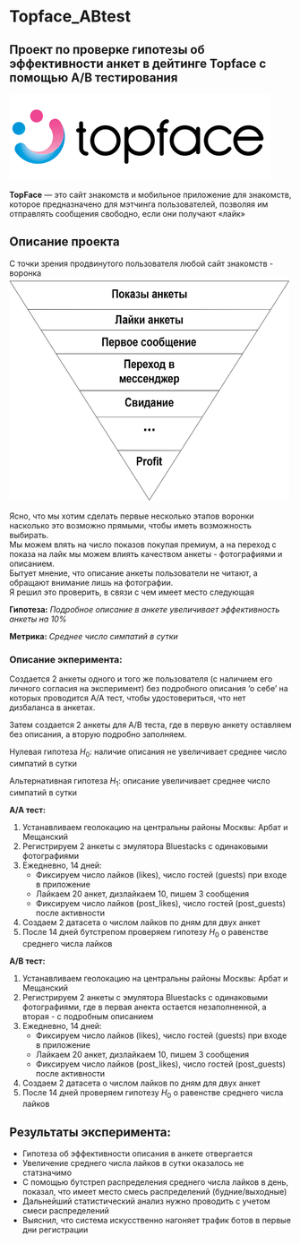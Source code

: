 # Topface_ABtest
## Проект по проверке гипотезы об эффективности анкет в дейтинге Topface с помощью A/B тестирования


<img src="topface.jpg" />

**TopFace** — это сайт знакомств и мобильное приложение для знакомств, которое предназначено для мэтчинга пользователей,
позволяя им отправлять сообщения свободно, если они получают «лайк»

## Описание проекта
С точки зрения продвинутого пользователя любой сайт знакомств - воронка
<img src="sale_funnel.jpg" width="500" height="400" />

Ясно, что мы хотим сделать первые несколько этапов воронки насколько это возможно прямыми, чтобы иметь возможность выбирать.  
Мы можем влять на число показов покупая премиум, а на переход с показа на лайк мы можем влиять качеством анкеты - фотографиями и описанием.  
Бытует мнение, что описание анкеты пользователи не читают, а обращают внимание лишь на фотографии.  
Я решил это проверить, в связи с чем имеет место следующая

**Гипотеза:** *Подробное описание в анкете увеличивает эффективность анкеты на 10%*

**Метрика:** *Cреднее число симпатий в сутки*

### Описание экперимента:

Создается 2 анкеты одного и того же пользователя (с наличием его личного согласия на эксперимент) без подробного описания ‘о себе’ на которых проводится A/A тест, чтобы удостовериться, что нет дизбаланса в анкетах.

Затем создается 2 анкеты для A/B теста, где в первую анкету оставляем без описания, а вторую подробно заполняем.

Нулевая гипотеза $H_0$: наличие описания не увеличивает среднее число симпатий в сутки

Альтернативная гипотеза $H_1$: описание увеличивает среднее число симпатий в сутки

**A/A тест:** 

1. Устанавливаем геолокацию на центральны районы Москвы: Арбат и Мещанский
2. Регистрируем 2 анкеты с эмулятора Bluestacks с одинаковыми фотографиями
3. Ежедневно, 14 дней:
    - Фиксируем число лайков (likes), число гостей (guests) при входе в приложение
    - Лайкаем 20 анкет, дизлайкаем 10, пишем 3 сообщения
    - Фиксируем число лайков (post_likes), число гостей (post_guests) после активности
4. Создаем 2 датасета о числом лайков по дням для двух анкет
5. После 14 дней бутстрепом проверяем гипотезу $H_0$ о равенстве среднего числа лайков

**A/B тест:** 

1. Устанавливаем геолокацию на центральны районы Москвы: Арбат и Мещанский
2. Регистрируем 2 анкеты с эмулятора Bluestacks с одинаковыми фотографиями, где в первая анекта остается незаполненной, 
    а вторая - с подробным описанием
3. Ежедневно, 14 дней:
    - Фиксируем число лайков (likes), число гостей (guests) при входе в приложение
    - Лайкаем 20 анкет, дизлайкаем 10, пишем 3 сообщения
    - Фиксируем число лайков (post_likes), число гостей (post_guests) после активности
4. Создаем 2 датасета о числом лайков по дням для двух анкет
5. После 14 дней проверяем гипотезу $H_0$ о равенстве среднего числа лайков

## Результаты эксперимента:
- Гипотеза об эффективности описания в анкете отвергается
- Увеличение среднего числа лайков в сутки оказалось не статзначимо
- С помощью бутстреп распределения среднего числа лайков в день, показал, что имеет место смесь распределений (будние/выходные)
- Дальнейший статистический анализ нужно проводить с учетом смеси распределений
- Выяснил, что система искусственно нагоняет трафик ботов в первые дни регистрации
